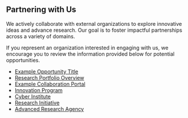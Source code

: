 ## Partnering with Us

We actively collaborate with external organizations to explore innovative ideas and advance research. Our goal is to foster impactful partnerships across a variety of domains.

If you represent an organization interested in engaging with us, we encourage you to review the information provided below for potential opportunities.

- [Example Opportunity Title](#)
- [Research Portfolio Overview](/what-we-do/portfolios)
- [Example Collaboration Portal](#)
- [Innovation Program](#)
- [Cyber Institute](#)
- [Research Initiative](#)
- [Advanced Research Agency](#)

